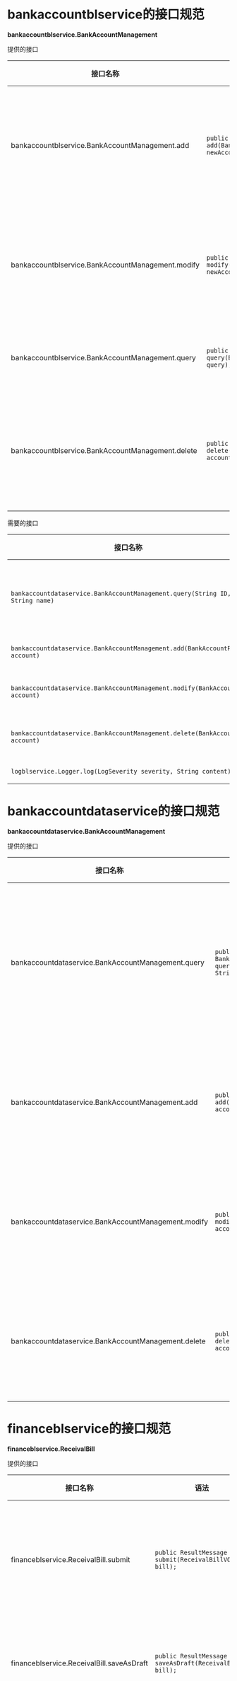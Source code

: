 
# bankaccountblservice的接口规范


**bankaccountblservice.BankAccountManagement**

提供的接口

| 接口名称 | 语法   | 前置条件 | 后置条件 |
| ---- | ---- | ---- | ---- |
| bankaccountblservice.BankAccountManagement.add     | `public ResultMessage add(BankAccountVO newAccount);`     | 新账户信息合法且无冲突，用户具有最高权限。    |  新银行账户信息已经添加，持久化信息已经保存。    |
| bankaccountblservice.BankAccountManagement.modify  | `public ResultMessage modify(BankAccountVO newAccount);` | 新账户信息合法且无冲突，用户具有最高权限。|  银行账户信息已经修改，持久化信息已经保存。 |
| bankaccountblservice.BankAccountManagement.query | `public BankAccountVO[] query(BankAccountQueryVO query);` | 查询条件合法。 | 返回符合查询条件的数据。 |
| bankaccountblservice.BankAccountManagement.delete | `public ResultMessage delete(BankAccountVO account);` | 选择的账户合法，用户具有最高权限 | 选定账户信息已经删除，持久化信息已经保存。 |

需要的接口

| 接口名称 | 服务名 |
| ------- | ---- | 
| `bankaccountdataservice.BankAccountManagement.query(String ID, String name)` | 根据ID和/或名称查询账户。 |
| `bankaccountdataservice.BankAccountManagement.add(BankAccountPO account)` | 添加账户。 |
| `bankaccountdataservice.BankAccountManagement.modify(BankAccountPO account)` | 修改账户信息。|
| `bankaccountdataservice.BankAccountManagement.delete(BankAccountPO account)` | 删除账户信息。|
| `logblservice.Logger.log(LogSeverity severity, String content);` | 记录日志 |

# bankaccountdataservice的接口规范

**bankaccountdataservice.BankAccountManagement**

提供的接口

| 接口名称 | 语法 | 前置条件 | 后置条件 |
| ------- | ---- | ------- | -------- |
| bankaccountdataservice.BankAccountManagement.query | `public BankAccountPO[] query(String ID, String name);` | 查询条件合法。 | 返回满足条件的银行账户PO。某一项为null的意思是此项无限制。|
| bankaccountdataservice.BankAccountManagement.add | `public ResultMessage add(BankAccountPO account);` | 新账户信息合法且无冲突。 | 新银行账户信息已经添加，持久化信息已经保存。 |
| bankaccountdataservice.BankAccountManagement.modify | `public ResultMessage modify(BankAccountPO account); ` | 新账户信息合法且无冲突。 |  银行账户信息已经修改，持久化信息已经保存。|
| bankaccountdataservice.BankAccountManagement.delete | `public ResultMessage delete(BankAccountPO account);` | 新账户信息合法且无冲突。 | 选定账户信息已经删除，持久化信息已经保存。 |


# financeblservice的接口规范

**financeblservice.ReceivalBill**

提供的接口

| 接口名称 | 语法   | 前置条件 | 后置条件 |
| ---- | ---- | ---- | ---- |
| financeblservice.ReceivalBill.submit | `public ResultMessage submit(ReceivalBillVO bill);` | 单据所有属性有效。| 单据已经保存到数据库，持久化信息已经保存。|
| financeblservice.ReceivalBill.saveAsDraft | `public ResultMessage saveAsDraft(ReceivalBillVO bill);` | 单据信息非空。| 保存草稿，持久化信息已经保存。|
| financeblservice.ReceivalBill.resume | `public ReceivalBillVO resume();` | 开始填写。 | 如果系统记录需要继续填写单据，那么返回值为继续填写的单据；反之为null。 |
| financebl.ReceivalBill.activate | `public ResultMessage activate(ReceivalBillPO bill);` | 单据有效且状态为审批通过。 | 系统修改对应银行账户和客户信息，修改单据状态为已入账，持久化信息已经保存。|
| financebl.ReceivalBill.abandon | `public ResultMessage abandon(ReceivalBillPO bill);` | 单据有效且状态为审批完成。 | 系统修改单据状态为已经废弃，持久化信息已经保存。|
| financebl.ReceivalBill.resume | `public ResultMessage resume(ReceivalBillVO draft);` | 草稿有效。 | 系统记录需要继续填写单据。 | 


需要的接口

| 接口名称 | 服务名 |
| ---- | ---- | 
| `financedataservice.ReceivalBill.submit(ReceivalBillPO bill)` | 提交新单据。|
| `financedataservice.ReceivalBill.activate(ReceivalBillPO bill) ` | 使单据入账。|
| `financedataservice.ReceivalBill.abandon(ReceivalBillPO bill)` | 废弃单据。 |
| `draftbl.DraftManagement.saveAsDraft(ReceivalBillVO bill)` | 保存草稿。|
| `logblservice.Logger.log(LogSeverity severity, String content);` | 记录日志 |

**financeblservice.PaymentBill**

提供的接口

| 接口名称 | 语法   | 前置条件 | 后置条件 |
| ---- | ---- | ---- | ---- |
| financeblservice.PaymentBill.submit | `public ResultMessage submit(PaymentBillVO bill);` | 单据所有属性有效。| 单据已经保存到数据库，持久化信息已经保存。|
| financeblservice.PaymentBill.saveAsDraft | `public ResultMessage saveAsDraft(PaymentBillVO bill);` | 单据信息非空。| 保存草稿，持久化信息已经保存。|
| financeblservice.PaymentBill.resume | `public PaymentBillVO resume();` | 开始填写。 | 如果系统记录需要继续填写单据，那么返回值为继续填写的单据；反之为null。 |
| financebl.PaymentBill.activate | `public ResultMessage activate(PaymentBillPO bill);` | 单据有效且状态为审批通过。 | 系统修改对应银行账户和客户信息，修改单据状态为已入账，持久化信息已经保存。|
| financebl.PaymentBill.abandon | `public ResultMessage abandon(PaymentBillPO bill);` | 单据有效且状态为审批完成。 | 系统修改单据状态为已经废弃，持久化信息已经保存。|
| financebl.PaymentBill.resume | `public ResultMessage resume(PaymentBillVO draft);` | 草稿有效。 | 系统记录需要继续填写单据。 | 

需要的接口

| 接口名称 | 服务名 |
| ---- | ---- | 
| `financedataservice.PaymentBill.submit(PaymentBillPO bill)` | 提交新单据。|
| `financedataservice.PaymentBill.activate(PaymentBillPO bill) ` | 使单据入账。|
| `financedataservice.PaymentBill.abandon(PaymentBillPO bill)` | 废弃单据。 |
| `draftbl.DraftManagement.saveAsDraft(PaymentBillVO bill)` | 保存草稿。|
| `logblservice.Logger.log(LogSeverity severity, String content);` | 记录日志 |


**financeblservice.CashBill**

提供的接口

| 接口名称 | 语法   | 前置条件 | 后置条件 |
| ---- | ---- | ---- | ---- |
| financeblservice.CashBill.submit | `public ResultMessage submit(CashBillVO bill);` | 单据所有属性有效。| 单据已经保存到数据库，持久化信息已经保存。|
| financeblservice.CashBill.saveAsDraft | `public ResultMessage saveAsDraft(CashBillVO bill);` | 单据信息非空。| 保存草稿，持久化信息已经保存。|
| financeblservice.CashBill.resume | `public CashBillVO resume();` | 开始填写。 | 如果系统记录需要继续填写单据，那么返回值为继续填写的单据；反之为null。 |
| financebl.CashBill.activate | `public ResultMessage activate(CashBillPO bill);` | 单据有效且状态为审批通过。 | 系统修改对应银行账户，修改单据状态为已入账，持久化信息已经保存。|
| financebl.CashBill.abandon | `public ResultMessage abandon(CashBillPO bill);` | 单据有效且状态为审批完成。 | 系统修改单据状态为已经废弃，持久化信息已经保存。|
| financebl.CashBill.resume | `public ResultMessage resume(CashBillVO draft);` | 草稿有效。 | 系统记录需要继续填写单据。 | 


需要的接口

| 接口名称 | 服务名 |
| ---- | ---- | 
| `financedataservice.CashBill.submit(CashBillPO bill)` | 提交新单据。|
| `financedataservice.CashBill.activate(CashBillPO bill) ` | 使单据入账。|
| `financedataservice.CashBill.abandon(CashBillPO bill)` | 废弃单据。 |
| `draftbl.DraftManagement.saveAsDraft(CashBillVO bill)` | 保存草稿。|
| `logblservice.Logger.log(LogSeverity severity, String content);` | 记录日志 |


**financeblservice.SaleDetail**

提供的接口

| 接口名称 | 语法   | 前置条件 | 后置条件 |
| ---- | ---- | ---- | ---- |
| financeblservice.SaleDetail.query | `public SaleDetailVO query(SaleDetailQueryVO query);` | 输入的query不为空。其中值为null的字段为不限制。| 返回销售明细表。 |
| financeblservice.SaleDetail.export | `public ResultMessage export(SaleDetailVO detail);` | 表不为空且有效。 | 导出单据。|

需要的接口

| 接口名称 | 服务名 |
| ---- | ---- |
| `financedataservice.SaleDetail.query(Date start, Date end, String commodityName, ClientPO client, SaleStaffPO operator, int repository)` | 根据条件查找单据。|
| `logblservice.Logger.log(LogSeverity severity, String content);` | 记录日志 |

**financeblservice.TradeHistory**

提供的接口

| 接口名称 | 语法   | 前置条件 | 后置条件 |
| ---- | ---- | ---- | ---- |
| financeblservice.TradeHistory.query | `public TradeHistoryVO query(TradeHistoryQueryVO query);` | 输入的query不为空。其中值为null字段的为不限制。 | 返回符合条件的单据。 |
| financeblservice.TradeHistory.revert | `public BillVO revert(BillVO selectedBill); ` | selectedBill不为空且有效。| 返回RevertBillController对象，进入红冲处理。|
| financeblservice.TradeHistory.export | `public ResultMessage export(TradeHistoryVO bills);` | bills参数不为空且有效。 | 导出报表。 |

需要的接口 

| 接口名称 | 服务名 |
| ---- | ---- |
| `financedataservice.TradeHistory.query(Date start, Date end, BillType billType, ClientPO client, EmployeePO operator, int repository)` | 根据条件查找单据。|
| `logblservice.Logger.log(LogSeverity severity, String content);` | 记录日志 |



**financeblservice.RevertBill**

提供的接口 

| 接口名称 | 语法   | 前置条件 | 后置条件 |
| ---- | ---- | ---- | ---- |
| financeblservice.RevertBill.init | `public void init(BillVO bill);` | 通过选取单据，初始化红冲处理。 | 初始化红冲单据内容,将数据交给原响应单据处理页面。|


**financeblservice.TradeSituation**

提供的接口

| 接口名称 | 语法   | 前置条件 | 后置条件 |
| ---- | ---- | ---- | ---- |
| financeblservice.TradeSituation.query | `public TradeSituationVO query(Date start, Date end);` | 输入时间段有效。 | 返回时间段内的经营情况。|
| financeblservice.TradeSituation.export | `public ResultMessage export(TradeSituationVO situation);` | 选定表格非空。 | 导出报表。 |

需要的接口

| 接口名称 | 服务名 |
| ------- | ------ |
| `financedataservice.TradeSituation.query(Date[] timePeriod)` | 查询时间段内的经营情况。 |
| `logblservice.Logger.log(LogSeverity severity, String content);` | 记录日志 |


**financeblservice.InitialEstablishment**

提供的接口

| 接口名称 | 语法   | 前置条件 | 后置条件 |
| ---- | ---- | ---- | ---- |
| financeblservice.InitialEstablishment.autofill | `public SystemSnapshotVO autofill();` | 无。| 返回现有系统信息。|
| financeblservice.InitialEstablishment.submit | `public ResultMessage submit(SystemSnapshotVO snapshot);` | 账所有属性有效。| 将账计入数据库，持久化数据已保存。|
| financeblservice.InitialEstablishment.saveAsDraft | `public ResultMessage saveAsDraft(SystemSnapshotVO snapshot);` | 表中内容非空。| 保存草稿，持久化数据已保存。|
| financeblservice.InitialEstablishment.resume | `public SystemSnapshotVO resume();` | 开始填写。 | 如果系统记录需要继续填写账，那么返回值为继续填写的账；反之为null。 |
| financebl.InitialEstablishment.activate | `public ResultMessage activate(SystemSnapshotPO snapshot);` | 账有效且状态为审批通过。 | 账单独被保存，持久化数据已保存。|
| financebl.InitialEstablishment.abandon | `public ResultMessage abandon(SystemSnapshotPO snapshot);` | 账有效且状态为审批完成。 | 账状态被修改为已废弃，持久化数据已保存。|
| financebl.InitialEstablishment.resume | `public ResultMessage resume(SystemSnapshotVO snapshot);` | 账有效且状态为草稿。 | 系统记录需要继续填写账。 | 


需要的接口

| 接口名称 | 服务名 |
| ---- | ---- |
| `financedataservice.InitialEstablishment.submit(SystemSnapshotPO snapshot)` | 提交新单据。|
| `financedataservice.InitialEstablishment.activate(SystemSnapshotPO snapshot) ` | 系统记入账。|
| `financedataservice.InitialEstablishment.abandon(SystemSnapshotPO snapshot)` | 废弃单据。 |
| `draftbl.saveAsDraft(SystemSnapshotVO snapshot)` | 保存草稿。|
| `logblservice.Logger.log(LogSeverity severity, String content);` | 记录日志 |



# financedataservice的接口规范

**financedataservice.ReceivalBill**

提供的接口

| 接口名称 | 语法   | 前置条件 | 后置条件 |
| ---- | ---- | ---- | ---- |
| financedataservice.ReceivalBill.submit | `public ResultMessage submit(ReceivalBillPO bill);` | 单据所有属性有效。| 提交新单据。|
| financedataservice.ReceivalBill.activate | `public ResultMessage activate(ReceivalBillPO bill);` | 单据有效且状态为审批通过。 | 系统修改对应银行账户和客户信息，修改单据状态为已入账，持久化信息已经保存。|
| financedataservice.ReceivalBill.abandon | `public ResultMessage abandon(ReceivalBillPO bill);` | 单据有效且状态为审批完成。 | 系统修改单据状态为已经废弃，持久化信息已经保存。|


**financedataservice.PaymentBill**

提供的接口

| 接口名称 | 语法   | 前置条件 | 后置条件 |
| ---- | ---- | ---- | ---- |
| financedataservice.PaymentBill.submit | `public ResultMessage submit(PaymentBillPO bill);` | 用户已经登录，单据所有属性有效。| 提交新单据。|
| financedataservice.PaymentBill.activate | `public ResultMessage activate(PaymentBillPO bill);` | 单据有效且状态为审批通过。 | 系统修改对应银行账户和客户信息，修改单据状态为已入账，持久化信息已经保存。|
| financedataservice.PaymentBill.abandon | `public ResultMessage abandon(PaymentBillPO bill);` | 单据有效且状态为审批完成。 | 系统修改单据状态为已经废弃，持久化信息已经保存。|

**financedataservice.CashBill**

提供的接口

| 接口名称 | 语法   | 前置条件 | 后置条件 |
| ---- | ---- | ---- | ---- |
| financedataservice.CashBill.submit | `public ResultMessage submit(CashBillPO bill);` | 用户已经登录，单据所有属性有效。| 提交新单据。|
| financedataservice.CashBill.activate | `public ResultMessage activate(CashBillPO bill);` | 单据有效且状态为审批通过。 | 系统修改对应银行账户和客户信息，修改单据状态为已入账，持久化信息已经保存。|
| financedataservice.CashBill.abandon | `public ResultMessage abandon(CashBillPO bill);` | 单据有效且状态为审批完成。 | 系统修改单据状态为已经废弃，持久化信息已经保存。|


**financedataservice.SaleDetail**

提供的接口

| 接口名称 | 语法   | 前置条件 | 后置条件 |
| ---- | ---- | ---- | ---- |
| financedataservice.SaleDetail.query | `public SaleDetailVO query(Date start, Date end, String commodityName, ClientPO client, SaleStaffPO operator, int  respository);` | 输入有效。 | 返回符合条件的商品销售记录，若某一属性为null则为无限制。 |

**financedataservice.TradeHistory**

提供的接口

| 接口名称 | 语法   | 前置条件 | 后置条件 | 
| ---- | ---- | ---- | ---- |
| financedataservice.TradeHistory.query | `public TradeHistoryVO query(Date start, Date end, BillType billType, ClientPO client, EmployeePO operator, int respository);` | 输入有效。|返回符合条件的商品销售记录，若某一属性为null则为无限制。 |


**financedataservice.TradeSituation**

提供的接口

| 接口名称 | 语法   | 前置条件 | 后置条件 |
| ---- | ---- | ---- | ---- |
| financedataservice.TradeSituation.query | `public TradeSituationVO query(Date start, Date end);` | 时间段有效。 | 返回时间段内的经营情况。|

**financedataservice.InitialEstablishment**

提供的接口

| 接口名称 | 语法   | 前置条件 | 后置条件 |
| ---- | ---- | ---- | ---- |
| financedataservice.InitialEstablishment.submit | `public ResultMessage submit(SystemSnapshotPO snapshot);` | 账有效且状态为审批通过。 | 账单独被保存，持久化数据已保存。|
| financedataservice.InitialEstablishment.activate | `public ResultMessage activate(SystemSnapshotPO snapshot); ` | 账有效且状态为审批完成。 | 账状态被修改为已废弃，持久化数据已保存。|
| financedataservice.InitialEstablishment.abandon | `public ResultMessage abandon(SystemSnapshotPO snapshot);` | 账有效且状态为草稿。 | 系统记录需要继续填写账。 | 